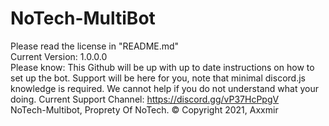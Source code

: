 # NoTech-MultiBot
Please read the license in "README.md"   
Current Version: 1.0.0.0  
Please know: This Github will be up with up to date instructions on how to set up the bot.  Support will be here for you, note that minimal discord.js knowledge is required. We cannot help if you do not understand what your doing.
Current Support Channel: https://discord.gg/vP37HcPpgV  
NoTech-Multibot, Proprety Of NoTech.
© Copyright 2021, Axxmir
